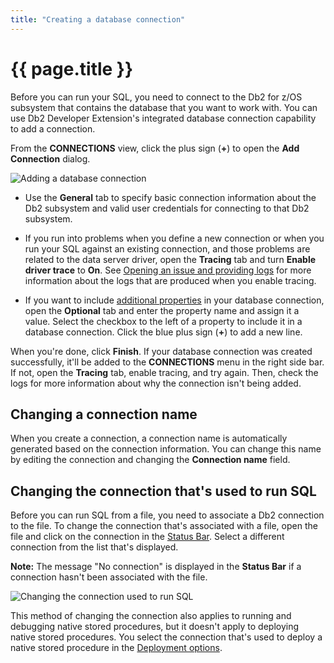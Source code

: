 ```yaml
---
title: "Creating a database connection"
---
```


# {{ page.title }}

Before you can run your SQL, you need to connect to the Db2 for z/OS subsystem that contains the database that you want to work with. You can use Db2 Developer Extension's integrated database connection capability to add a connection.

From the **CONNECTIONS** view, click the plus sign (**+**) to open the **Add Connection** dialog.

![Adding a database connection]({{site.baseurl}}/assets/images/db2-connection-add-connection.png)

- Use the **General** tab to specify basic connection information about the Db2 subsystem and valid user credentials for connecting to that Db2 subsystem.

- If you run into problems when you define a new connection or when you run your SQL against an existing connection, and those problems are related to the data server driver, open the **Tracing** tab and turn **Enable driver trace** to **On**. See [Opening an issue and providing logs]({{site.baseurl}}/docs/troubleshooting/opening-an-issue-and-providing-logs.html) for more information about the logs that are produced when you enable tracing.

- If you want to include [additional properties](https://www.ibm.com/support/knowledgecenter/SSEPEK_12.0.0/java/src/tpc/imjcc_r0052607.html) in your database connection, open the **Optional** tab and enter the property name and assign it a value. Select the checkbox to the left of a property to include it in a database connection. Click the blue plus sign (**+**) to add a new line.

When you're done, click **Finish**. If your database connection was created successfully, it'll be added to the **CONNECTIONS** menu in the right side bar. If not, open the **Tracing** tab, enable tracing, and try again. Then, check the logs for more information about why the connection isn't being added.

## Changing a connection name

When you create a connection, a connection name is automatically generated based on the connection information. You can change this name by editing the connection and changing the **Connection name** field.

## Changing the connection that's used to run SQL

Before you can run SQL from a file, you need to associate a Db2 connection to the file. To change the connection that's associated with a file, open the file and click on the connection in the [Status Bar](https://code.visualstudio.com/docs/getstarted/userinterface). Select a different connection from the list that's displayed.

**Note:** The message "No connection" is displayed in the **Status Bar** if a connection hasn't been associated with the file.

![Changing the connection used to run SQL]({{site.baseurl}}/assets/images/db2-connection-change-connection.gif)

This method of changing the connection also applies to running and debugging native stored procedures, but it doesn't apply to deploying native stored procedures. You select the connection that's used to deploy a native stored procedure in the [Deployment options]({{site.baseurl}}/docs/deploying-running-and-debugging-stored-procedures-basics.html#deploying-a-stored-procedure).
